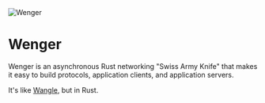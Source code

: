 <img src="https://raw.githubusercontent.com/retty-io/wenger/main/res/wenger.jpg" alt="Wenger">

# Wenger

Wenger is an asynchronous Rust networking "Swiss Army Knife" that makes it easy to build protocols, application clients, and application servers.

It's like [Wangle](https://github.com/facebook/wangle/), but in Rust.
